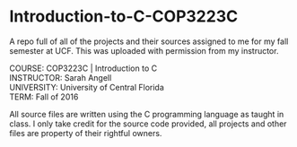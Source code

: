 # Introduction-to-C-COP3223C
A repo full of all of the projects and their sources assigned to me for my fall semester at UCF.
This was uploaded with permission from my instructor.

COURSE: COP3223C | Introduction to C<br />
INSTRUCTOR: Sarah Angell<br />
UNIVERSITY: University of Central Florida<br />
TERM: Fall of 2016

All source files are written using the C programming language as taught in class.
I only take credit for the source code provided, all projects and other files are property of their rightful owners.
